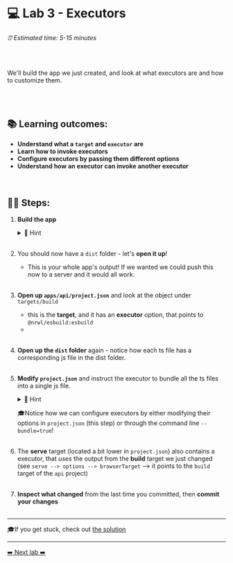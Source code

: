 # 💻 Lab 3 - Executors

###### ⏰ Estimated time: 5-15 minutes

<br />

We'll build the app we just created, and look at what executors are and how to customize them.

<br /><br />

## 📚 Learning outcomes:

- **Understand what a `target` and `executor` are**
- **Learn how to invoke executors**
- **Configure executors by passing them different options**
- **Understand how an executor can invoke another executor**
  <br /><br /><br />

## 🏋️‍♀️ Steps:

1. **Build the app**

   <details>
   <summary>🐳 Hint</summary>
   <img src="../assets/lab3_build_cmds.png" alt="Nx executor command structure">
   </details>
   <br />

2. You should now have a `dist` folder - let's **open it up**!
   - This is your whole app's output! If we wanted we could push this now to a server and it would all work.
     <br /> <br />
3. **Open up `apps/api/project.json`** and look at the object under `targets/build`
   - this is the **target**, and it has an **executor** option, that points to `@nrwl/esbuild:esbuild`
   - 
     <br /> <br />
4. **Open up the `dist` folder** again - notice how each ts file has a corresponding js file in the dist folder.
   <br /> <br />
5. **Modify `project.json`** and instruct the executor to bundle all the ts files into a single js file.

   <details>
    <summary>🐳 Hint</summary>
    
    Set the `bundle` option to true
   </details>

   🎓Notice how we can configure executors by either modifying their options in `project.json` (this step) or through the command line `--bundle=true`!
   <br /> <br />

6. The **serve** target (located a bit lower in `project.json`) also contains a executor, that _uses_ the output from the **build** target we just changed
   (see `serve --> options --> browserTarget` --> it points to the `build` target of the `api` project)
     <br /> <br />
7. **Inspect what changed** from the last time you committed, then **commit your changes**
   <br /> <br />

---

🎓If you get stuck, check out [the solution](SOLUTION.md)

---

[➡️ Next lab ➡️](../lab4/LAB.md)

